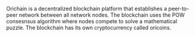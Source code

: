 Orichain is a decentralized blockchain platform that establishes a peer-to-peer network between all network nodes. The blockchain uses the POW consesnsus algorithm where nodes compete to solve a mathematical puzzle. The blockchain has its own cryptocurrency called oricoins. 
